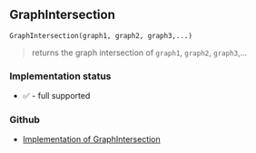 ## GraphIntersection

``` 
GraphIntersection(graph1, graph2, graph3,...)
```

> returns the graph intersection of `graph1`, `graph2`, `graph3`,...
 
  

### Implementation status

* &#x2705; - full supported

### Github

* [Implementation of GraphIntersection](https://github.com/axkr/symja_android_library/blob/master/symja_android_library/matheclipse-core/src/main/java/org/matheclipse/core/builtin/GraphFunctions.java#L122) 
